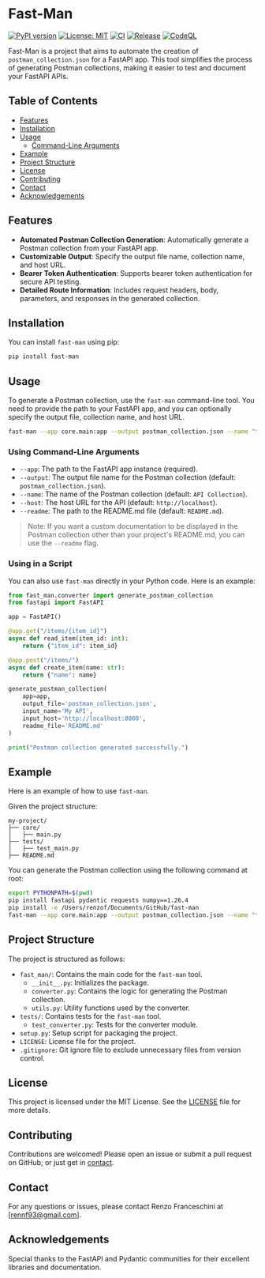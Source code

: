 # Fast-Man

[![PyPI version](https://badge.fury.io/py/fast-man.svg?cache=none)](https://badge.fury.io/py/fast-man)
[![License: MIT](https://img.shields.io/badge/License-MIT-yellow.svg)](https://opensource.org/licenses/MIT)
[![CI](https://github.com/rennf93/fast-man/actions/workflows/ci.yml/badge.svg)](https://github.com/rennf93/fast-man/actions/workflows/ci.yml)
[![Release](https://github.com/rennf93/fast-man/actions/workflows/release.yml/badge.svg)](https://github.com/rennf93/fast-man/actions/workflows/release.yml)
[![CodeQL](https://github.com/rennf93/fast-man/actions/workflows/code-ql.yml/badge.svg)](https://github.com/rennf93/fast-man/actions/workflows/code-ql.yml)

Fast-Man is a project that aims to automate the creation of `postman_collection.json` for a FastAPI app. This tool simplifies the process of generating Postman collections, making it easier to test and document your FastAPI APIs.

## Table of Contents

- [Features](#features)
- [Installation](#installation)
- [Usage](#usage)
  - [Command-Line Arguments](#command-line-arguments)
- [Example](#example)
- [Project Structure](#project-structure)
- [License](#license)
- [Contributing](#contributing)
- [Contact](#contact)
- [Acknowledgements](#acknowledgements)

## Features

- **Automated Postman Collection Generation**: Automatically generate a Postman collection from your FastAPI app.
- **Customizable Output**: Specify the output file name, collection name, and host URL.
- **Bearer Token Authentication**: Supports bearer token authentication for secure API testing.
- **Detailed Route Information**: Includes request headers, body, parameters, and responses in the generated collection.

## Installation

You can install `fast-man` using pip:

```bash
pip install fast-man
```

## Usage

To generate a Postman collection, use the `fast-man` command-line tool. You need to provide the path to your FastAPI app, and you can optionally specify the output file, collection name, and host URL.

```bash
fast-man --app core.main:app --output postman_collection.json --name "test-api" --host "http://test.com:8000/api/v1" --readme "README.md"
```

### Using Command-Line Arguments

- `--app`: The path to the FastAPI app instance (required).
- `--output`: The output file name for the Postman collection (default: `postman_collection.json`).
- `--name`: The name of the Postman collection (default: `API Collection`).
- `--host`: The host URL for the API (default: `http://localhost`).
- `--readme`: The path to the README.md file (default: `README.md`).

> Note: If you want a custom documentation to be displayed
> in the Postman collection other than your project's README.md, you can use the `--readme` flag.

### Using in a Script

You can also use `fast-man` directly in your Python code. Here is an example:

```python
from fast_man.converter import generate_postman_collection
from fastapi import FastAPI

app = FastAPI()

@app.get("/items/{item_id}")
async def read_item(item_id: int):
    return {"item_id": item_id}

@app.post("/items/")
async def create_item(name: str):
    return {"name": name}

generate_postman_collection(
    app=app,
    output_file='postman_collection.json',
    input_name='My API',
    input_host='http://localhost:8000',
    readme_file='README.md'
)

print("Postman collection generated successfully.")
```

## Example

Here is an example of how to use `fast-man`.

Given the project structure:

```
my-project/
├── core/
│   ├── main.py
├── tests/
│   ├── test_main.py
├── README.md
```

You can generate the Postman collection using the following command at root:

```bash
export PYTHONPATH=$(pwd)
pip install fastapi pydantic requests numpy==1.26.4
pip install -e /Users/renzof/Documents/GitHub/fast-man
fast-man --app core.main:app --output postman_collection.json --name "test-api" --host "http://test.com:8000/api/v1" --readme "README.md"
```

## Project Structure

The project is structured as follows:

- `fast_man/`: Contains the main code for the `fast-man` tool.
  - `__init__.py`: Initializes the package.
  - `converter.py`: Contains the logic for generating the Postman collection.
  - `utils.py`: Utility functions used by the converter.
- `tests/`: Contains tests for the `fast-man` tool.
  - `test_converter.py`: Tests for the converter module.
- `setup.py`: Setup script for packaging the project.
- `LICENSE`: License file for the project.
- `.gitignore`: Git ignore file to exclude unnecessary files from version control.

## License

This project is licensed under the MIT License. See the [LICENSE](./LICENSE) file for more details.

## Contributing

Contributions are welcomed! Please open an issue or submit a pull request on GitHub; or just get in [contact](#contact).

## Contact

For any questions or issues, please contact Renzo Franceschini at [rennf93@gmail.com].

## Acknowledgements

Special thanks to the FastAPI and Pydantic communities for their excellent libraries and documentation.